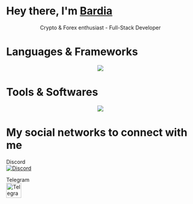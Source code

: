 <h1>Hey there, I'm <a href="https://bardiamsa.tech">Bardia</a></h1>


<p align="center">
  Crypto & Forex enthusiast - Full-Stack Developer
<p align="center">


# Languages & Frameworks
<p align="center">
  <a href="/">
    <img src="https://skillicons.dev/icons?i=js,ts,py,cpp,arduino,fastapi,html,css,nextjs,react,tailwind,threejs,nodejs,npm,prisma,postgres,mongodb" />
  </a>
</p>
<p align="center">

# Tools & Softwares
<p align="center">
  <a href="/">
    <img src="https://skillicons.dev/icons?i=vscode,pycharm,github,windows,linux,kali,ps,pr,ai,discord,cloudflare,aws" />
  </a>
</p>
<p align="center">
  
# My social networks to connect with me

Discord  
[![Discord](https://skillicons.dev/icons?i=discord&perline=3)](https://discord.com/users/760653894048546868)

Telegram  
[<img src="https://upload.wikimedia.org/wikipedia/commons/thumb/8/82/Telegram_logo.svg/240px-Telegram_logo.svg.png" alt="Telegram" height="40">](https://t.me/BardiaMA)
